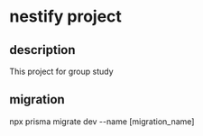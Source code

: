 # nestify project

## description

This project for group study

## migration

npx prisma migrate dev --name [migration_name]
